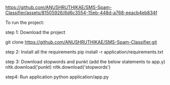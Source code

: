 https://github.com/ANUSHRUTHIKAE/SMS-Spam-Classifier/assets/81505926/6d6c3554-15eb-448d-a768-eeacb4eb834f

To run the project:

step 1: Download the project

git clone https://github.com/ANUSHRUTHIKAE/SMS-Spam-Classifier.git

step 2: Install all the requirements
pip install -r application/requirements.txt

step 3: Download stopwords and punkt
(add the below statements to app.y)
nltk.download('punkt)
nltk.download('stopwords')

step4: Run application
python application/app.py



